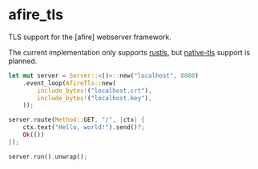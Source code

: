 # afire_tls

TLS support for the [afire] webserver framework.

The current implementation only supports [rustls](https://github.com/rustls/rustls), but [native-tls](https://github.com/sfackler/rust-native-tls) support is planned.

```rust
let mut server = Server::<()>::new("localhost", 8080)
    .event_loop(AfireTls::new(
        include_bytes!("localhost.crt"),
        include_bytes!("localhost.key"),
    ));

server.route(Method::GET, "/", |ctx| {
    ctx.text("Hello, world!").send()?;
    Ok(())
});

server.run().unwrap();
```
